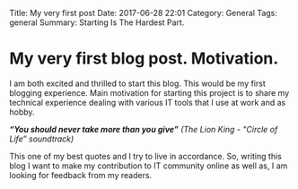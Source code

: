 Title: My very first post
Date: 2017-06-28 22:01
Category: General
Tags: general
Summary: Starting Is The Hardest Part.

# My very first blog post. Motivation.

I am both excited and thrilled to start this blog. This would be my first blogging experience. Main motivation for starting this project is to share my technical experience dealing with various IT tools that I use at work and as hobby.

_**“You should never take more than you give”** (The Lion King - "Circle of Life” soundtrack)_

This one of my best quotes and I try to live in accordance. So, writing this blog I want to make my contribution to IT community online as well as, I am looking for feedback from my readers.
